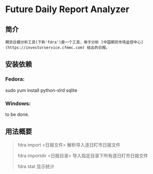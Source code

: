 Future Daily Report Analyzer
============================

简介
----
    期货日报分析工具(下称'fdra')是一个工具，用于分析 [中国期货市场监控中心](https://investorservice.cfmmc.com) 给出的日报。  

安装依赖
-------

###  Fedora:
   sudo yum install python-xlrd sqlite

###  Windows:
   to be done.

用法概要
-------
>fdra import    <日报文件>   解析导入逐日盯市日报文件
>
>fdra importdir <日报目录>   导入指定目录下所有逐日盯市日报文件
>
>fdra stat                  显示统计
>
